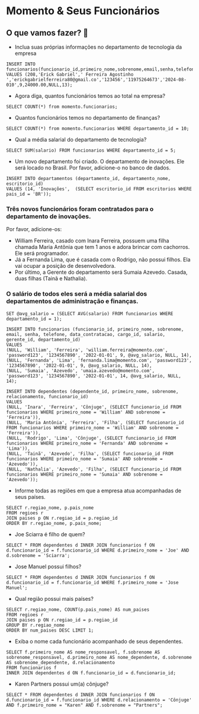 # Momento & Seus Funcionários

## O que vamos fazer? 🎲

- Inclua suas próprias informações no departamento de tecnologia da empresa

```
INSERT INTO funcionarios(funcionario_id,primeiro_nome,sobrenome,email,senha,telefone,data_contratacao,cargo_id,salario,gerente_id,departamento_id) 
VALUES (208,'Erick Gabriel',' Ferreira Agostinho ','erickgabrielferreira80@gmail.co','123456','11975264673','2024-08-010',9,24000.00,NULL,13);
```

- Agora diga, quantos funcionários temos ao total na empresa?


```
SELECT COUNT(*) from momento.funcionarios;
```


- Quantos funcionários temos no departamento de finanças?


```
SELECT COUNT(*) from momento.funcionarios WHERE departamento_id = 10;
```


- Qual a média salarial do departamento de tecnologia?

```
SELECT SUM(salario) FROM funcionarios WHERE departamento_id = 5;
```


- Um novo departamento foi criado. O departamento de inovações. 
Ele será locado no Brasil. Por favor, adicione-o no banco de dados.

```
INSERT INTO departamentos (departamento_id, departamento_nome, escritorio_id)
VALUES (14, 'Inovações',  (SELECT escritorio_id FROM escritorios WHERE pais_id = 'BR'));
```


### Três novos funcionários foram contratados para o departamento de inovações. 
Por favor, adicione-os:
 - William Ferreira, casado com Inara Ferreira, 
possuem uma filha chamada Maria Antônia que tem 1 anos e adora brincar com cachorros. 
Ele será programador.
 - Já a Fernanda Lima, que é casada com o Rodrigo, não possui filhos. Ela vai ocupar a posição de desenvolvedora.  
 - Por último, a Gerente do departamento será Sumaia Azevedo. Casada, duas filhas (Tainã e Nathalia).

### O salário de todos eles será a média salarial dos departamentos de administração e finanças.

```
SET @avg_salario = (SELECT AVG(salario) FROM funcionarios WHERE departamento_id = 1);

INSERT INTO funcionarios (funcionario_id, primeiro_nome, sobrenome, email, senha, telefone, data_contratacao, cargo_id, salario, gerente_id, departamento_id)
VALUES 
(NULL, 'William', 'Ferreira', 'william.ferreira@momento.com', 'password123', '1234567890', '2022-01-01', 9, @avg_salario, NULL, 14),
(NULL, 'Fernanda', 'Lima', 'fernanda.lima@momento.com', 'password123', '1234567890', '2022-01-01', 9, @avg_salario, NULL, 14),
(NULL, 'Sumaia', 'Azevedo', 'umaia.azevedo@momento.com', 'password123', '1234567890', '2022-01-01', 14, @avg_salario, NULL, 14);

INSERT INTO dependentes (dependente_id, primeiro_nome, sobrenome, relacionamento, funcionario_id)
VALUES 
(NULL, 'Inara', 'Ferreira', 'Cônjuge', (SELECT funcionario_id FROM funcionarios WHERE primeiro_nome = 'William' AND sobrenome = 'Ferreira')),
(NULL, 'Maria Antônia', 'Ferreira', 'Filha', (SELECT funcionario_id FROM funcionarios WHERE primeiro_nome = 'William' AND sobrenome = 'Ferreira')),
(NULL, 'Rodrigo', 'Lima', 'Cônjuge', (SELECT funcionario_id FROM funcionarios WHERE primeiro_nome = 'Fernanda' AND sobrenome = 'Lima')),
(NULL, 'Tainã', 'Azevedo', 'Filha', (SELECT funcionario_id FROM funcionarios WHERE primeiro_nome = 'Sumaia' AND sobrenome = 'Azevedo')),
(NULL, 'Nathalia', 'Azevedo', 'Filha', (SELECT funcionario_id FROM funcionarios WHERE primeiro_nome = 'Sumaia' AND sobrenome = 'Azevedo'));
```


- Informe todas as regiões em que a empresa atua acompanhadas de seus países.

```
SELECT r.regiao_nome, p.pais_nome
FROM regioes r
JOIN paises p ON r.regiao_id = p.regiao_id
ORDER BY r.regiao_nome, p.pais_nome;
```


- Joe Sciarra é filho de quem?

```
SELECT * FROM dependentes d INNER JOIN funcionarios f ON d.funcionario_id = f.funcionario_id WHERE d.primeiro_nome = 'Joe' AND d.sobrenome = 'Sciarra';
```

- Jose Manuel possui filhos?

```
SELECT * FROM dependentes d INNER JOIN funcionarios f ON d.funcionario_id = f.funcionario_id WHERE f.primeiro_nome = 'Jose Manuel';
```

- Qual região possui mais países?

```
SELECT r.regiao_nome, COUNT(p.pais_nome) AS num_paises
FROM regioes r
JOIN paises p ON r.regiao_id = p.regiao_id
GROUP BY r.regiao_nome
ORDER BY num_paises DESC LIMIT 1;
```


- Exiba o nome cada funcionário acompanhado de seus dependentes.

```
SELECT f.primeiro_nome AS nome_responsavel, f.sobrenome AS sobrenome_responsavel, d.primeiro_nome AS nome_dependente, d.sobrenome AS sobrenome_dependente, d.relacionamento
FROM funcionarios f
INNER JOIN dependentes d ON f.funcionario_id = d.funcionario_id;
```

- Karen Partners possui um(a) cônjuge?

```
SELECT * FROM dependentes d INNER JOIN funcionarios f ON d.funcionario_id = f.funcionario_id WHERE d.relacionamento = 'Cônjuge' AND f.primeiro_nome = "Karen" AND f.sobrenome = "Partners";
```
